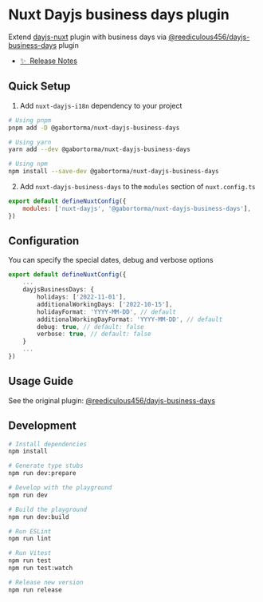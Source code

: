 # Nuxt Dayjs business days plugin

Extend [dayjs-nuxt](https://github.com/fumeapp/dayjs) plugin with business days via [@reediculous456/dayjs-business-days](https://github.com/reediculous456/dayjs-business-days) plugin

- [✨ &nbsp;Release Notes](/CHANGELOG.md)

## Quick Setup

1. Add `nuxt-dayjs-i18n` dependency to your project

```bash
# Using pnpm
pnpm add -D @gabortorma/nuxt-dayjs-business-days

# Using yarn
yarn add --dev @gabortorma/nuxt-dayjs-business-days

# Using npm
npm install --save-dev @gabortorma/nuxt-dayjs-business-days
```

2. Add `nuxt-dayjs-business-days` to the `modules` section of `nuxt.config.ts`

```js
export default defineNuxtConfig({
	modules: ['nuxt-dayjs', '@gabortorma/nuxt-dayjs-business-days'],
})
```

## Configuration

You can specify the special dates, debug and verbose options

```ts
export default defineNuxtConfig({
	...
	dayjsBusinessDays: {
		holidays: ['2022-11-01'],
		additionalWorkingDays: ['2022-10-15'],
		holidayFormat: 'YYYY-MM-DD', // default
		additionalWorkingDayFormat: 'YYYY-MM-DD', // default
		debug: true, // default: false 
		verbose: true, // default: false 
	}
	...
})
```

## Usage Guide

See the original plugin: [@reediculous456/dayjs-business-days](https://github.com/reediculous456/dayjs-business-days)

## Development

```bash
# Install dependencies
npm install

# Generate type stubs
npm run dev:prepare

# Develop with the playground
npm run dev

# Build the playground
npm run dev:build

# Run ESLint
npm run lint

# Run Vitest
npm run test
npm run test:watch

# Release new version
npm run release
```
